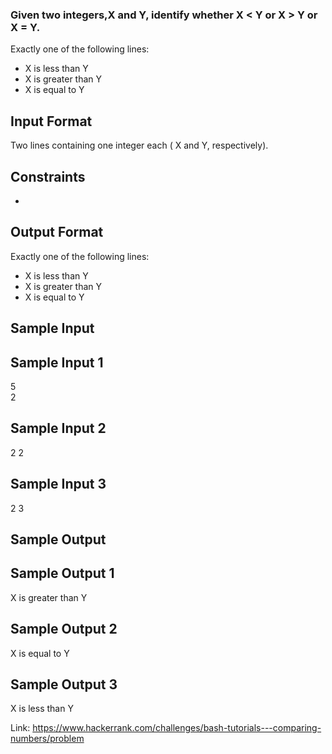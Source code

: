 ### Given two integers,X and Y, identify whether X < Y or X > Y or X = Y.

Exactly one of the following lines:
- X is less than Y
- X is greater than Y
- X is equal to Y

## Input Format

Two lines containing one integer each ( X and Y, respectively).

## Constraints

-

## Output Format

Exactly one of the following lines:
- X is less than Y
- X is greater than Y
- X is equal to Y

## Sample Input

## Sample Input 1

5  
2  

## Sample Input 2

2
2  

## Sample Input 3

2
3  

## Sample Output

## Sample Output 1

X is greater than Y  

## Sample Output 2

X is equal to Y   

## Sample Output 3

X is less than Y  

Link: https://www.hackerrank.com/challenges/bash-tutorials---comparing-numbers/problem
